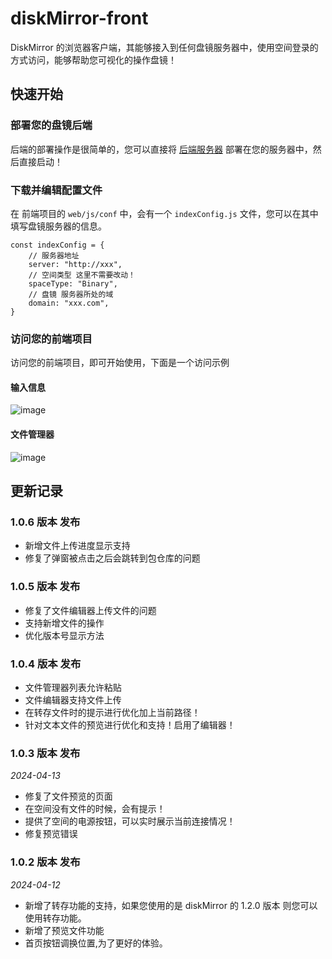 # diskMirror-front

DiskMirror 的浏览器客户端，其能够接入到任何盘镜服务器中，使用空间登录的方式访问，能够帮助您可视化的操作盘镜！

## 快速开始

### 部署您的盘镜后端

后端的部署操作是很简单的，您可以直接将 [后端服务器](https://github.com/BeardedManZhao/diskMirror-backEnd-spring-boot.git)
部署在您的服务器中，然后直接启动！

### 下载并编辑配置文件

在 前端项目的 `web/js/conf` 中，会有一个 `indexConfig.js` 文件，您可以在其中填写盘镜服务器的信息。

```
const indexConfig = {
    // 服务器地址
    server: "http://xxx",
    // 空间类型 这里不需要改动！
    spaceType: "Binary",
    // 盘镜 服务器所处的域
    domain: "xxx.com",
}
```

### 访问您的前端项目

访问您的前端项目，即可开始使用，下面是一个访问示例

#### 输入信息

![image](https://github.com/BeardedManZhao/diskMirror-front/assets/113756063/fcf2b25d-cd9f-4185-ba4c-dd7bcbfc8d42)

#### 文件管理器

![image](https://github.com/BeardedManZhao/diskMirror-front/assets/113756063/236ba1c3-cebf-488b-a732-67e1d52554f3)

## 更新记录

### 1.0.6 版本 发布

- 新增文件上传进度显示支持
- 修复了弹窗被点击之后会跳转到包仓库的问题

### 1.0.5 版本 发布

- 修复了文件编辑器上传文件的问题
- 支持新增文件的操作
- 优化版本号显示方法

### 1.0.4 版本 发布

- 文件管理器列表允许粘贴
- 文件编辑器支持文件上传
- 在转存文件时的提示进行优化加上当前路径！
- 针对文本文件的预览进行优化和支持！启用了编辑器！

### 1.0.3 版本 发布

*2024-04-13*

- 修复了文件预览的页面
- 在空间没有文件的时候，会有提示！
- 提供了空间的电源按钮，可以实时展示当前连接情况！
- 修复预览错误

### 1.0.2 版本 发布

*2024-04-12*

- 新增了转存功能的支持，如果您使用的是 diskMirror 的 1.2.0 版本 则您可以使用转存功能。
- 新增了预览文件功能
- 首页按钮调换位置,为了更好的体验。
